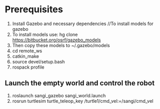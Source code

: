 
Prerequisites
============================

1. Install Gazebo and necessary dependencies	//To install models for gazebo
2. To install models use: hg clone https://bitbucket.org/osrf/gazebo_models
3. Then copy these models to ~/.gazebo/models
4. cd remote_ws
5. catkin_make
6. source devel/setup.bash
7. rospack profile


Launch the empty world and control the robot
---------------------------------------------

1. roslaunch sangi_gazebo sangi_world.launch
2. rosrun turtlesim turtle_teleop_key /turtle1/cmd_vel:=/sangi/cmd_vel
